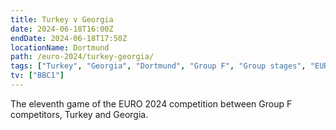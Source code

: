 ```yaml
---
title: Turkey v Georgia
date: 2024-06-18T16:00Z
endDate: 2024-06-18T17:50Z
locationName: Dortmund
path: /euro-2024/turkey-georgia/
tags: ["Turkey", "Georgia", "Dortmund", "Group F", "Group stages", "EURO 2024"]
tv: ["BBC1"]
---
```

The eleventh game of the EURO 2024 competition between Group F competitors, Turkey and Georgia.

